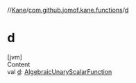 //[Kane](../index.md)/[com.github.jomof.kane.functions](index.md)/[d](d.md)



# d  
[jvm]  
Content  
val [d](d.md): [AlgebraicUnaryScalarFunction](-algebraic-unary-scalar-function/index.md)  



